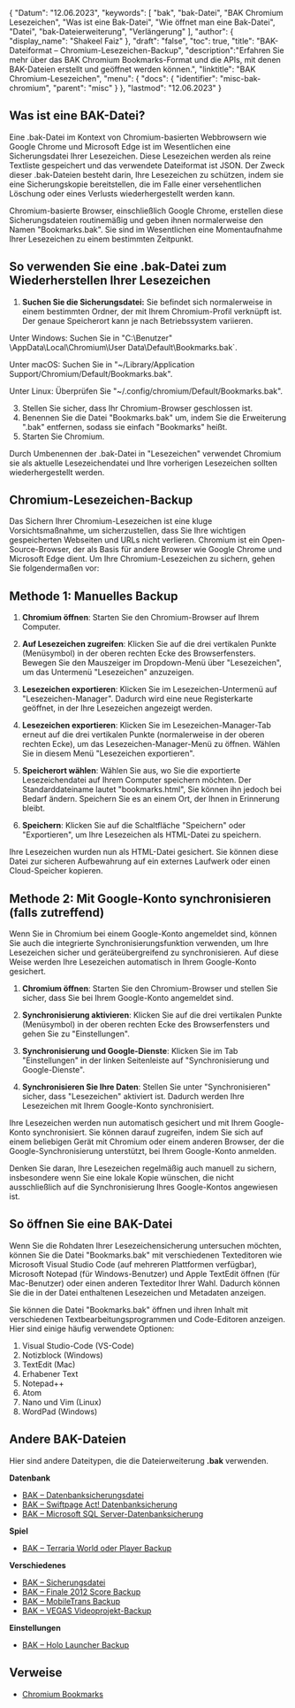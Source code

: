 {
"Datum": "12.06.2023",
  "keywords": [
"bak",
"bak-Datei",
"BAK Chromium Lesezeichen",
"Was ist eine Bak-Datei",
"Wie öffnet man eine Bak-Datei",
"Datei",
"bak-Dateierweiterung",
"Verlängerung"
],
  "author": {
"display_name": "Shakeel Faiz"
},
"draft": "false",
"toc": true,
"title": "BAK-Dateiformat – Chromium-Lesezeichen-Backup",
  "description":"Erfahren Sie mehr über das BAK Chromium Bookmarks-Format und die APIs, mit denen BAK-Dateien erstellt und geöffnet werden können.",
"linktitle": "BAK Chromium-Lesezeichen",
  "menu": {
    "docs": {
      "identifier": "misc-bak-chromium",
"parent": "misc"
}
},
"lastmod": "12.06.2023"
}

## Was ist eine BAK-Datei?

Eine .bak-Datei im Kontext von Chromium-basierten Webbrowsern wie Google Chrome und Microsoft Edge ist im Wesentlichen eine Sicherungsdatei Ihrer Lesezeichen. Diese Lesezeichen werden als reine Textliste gespeichert und das verwendete Dateiformat ist JSON. Der Zweck dieser .bak-Dateien besteht darin, Ihre Lesezeichen zu schützen, indem sie eine Sicherungskopie bereitstellen, die im Falle einer versehentlichen Löschung oder eines Verlusts wiederhergestellt werden kann.

Chromium-basierte Browser, einschließlich Google Chrome, erstellen diese Sicherungsdateien routinemäßig und geben ihnen normalerweise den Namen "Bookmarks.bak". Sie sind im Wesentlichen eine Momentaufnahme Ihrer Lesezeichen zu einem bestimmten Zeitpunkt.

## So verwenden Sie eine .bak-Datei zum Wiederherstellen Ihrer Lesezeichen

1. **Suchen Sie die Sicherungsdatei:** Sie befindet sich normalerweise in einem bestimmten Ordner, der mit Ihrem Chromium-Profil verknüpft ist. Der genaue Speicherort kann je nach Betriebssystem variieren.

Unter Windows: Suchen Sie in "C:\Benutzer\"<YourUsername> \AppData\Local\Chromium\User Data\Default\Bookmarks.bak`.

Unter macOS: Suchen Sie in "~/Library/Application Support/Chromium/Default/Bookmarks.bak".

Unter Linux: Überprüfen Sie "~/.config/chromium/Default/Bookmarks.bak".

3. Stellen Sie sicher, dass Ihr Chromium-Browser geschlossen ist.
4. Benennen Sie die Datei "Bookmarks.bak" um, indem Sie die Erweiterung ".bak" entfernen, sodass sie einfach "Bookmarks" heißt.
5. Starten Sie Chromium.

Durch Umbenennen der .bak-Datei in "Lesezeichen" verwendet Chromium sie als aktuelle Lesezeichendatei und Ihre vorherigen Lesezeichen sollten wiederhergestellt werden.

## Chromium-Lesezeichen-Backup

Das Sichern Ihrer Chromium-Lesezeichen ist eine kluge Vorsichtsmaßnahme, um sicherzustellen, dass Sie Ihre wichtigen gespeicherten Webseiten und URLs nicht verlieren. Chromium ist ein Open-Source-Browser, der als Basis für andere Browser wie Google Chrome und Microsoft Edge dient. Um Ihre Chromium-Lesezeichen zu sichern, gehen Sie folgendermaßen vor:

## Methode 1: Manuelles Backup

1. **Chromium öffnen**: Starten Sie den Chromium-Browser auf Ihrem Computer.

2. **Auf Lesezeichen zugreifen**: Klicken Sie auf die drei vertikalen Punkte (Menüsymbol) in der oberen rechten Ecke des Browserfensters. Bewegen Sie den Mauszeiger im Dropdown-Menü über "Lesezeichen", um das Untermenü "Lesezeichen" anzuzeigen.

3. **Lesezeichen exportieren**: Klicken Sie im Lesezeichen-Untermenü auf "Lesezeichen-Manager". Dadurch wird eine neue Registerkarte geöffnet, in der Ihre Lesezeichen angezeigt werden.

4. **Lesezeichen exportieren**: Klicken Sie im Lesezeichen-Manager-Tab erneut auf die drei vertikalen Punkte (normalerweise in der oberen rechten Ecke), um das Lesezeichen-Manager-Menü zu öffnen. Wählen Sie in diesem Menü "Lesezeichen exportieren".

5. **Speicherort wählen**: Wählen Sie aus, wo Sie die exportierte Lesezeichendatei auf Ihrem Computer speichern möchten. Der Standarddateiname lautet "bookmarks.html", Sie können ihn jedoch bei Bedarf ändern. Speichern Sie es an einem Ort, der Ihnen in Erinnerung bleibt.

6. **Speichern**: Klicken Sie auf die Schaltfläche "Speichern" oder "Exportieren", um Ihre Lesezeichen als HTML-Datei zu speichern.

Ihre Lesezeichen wurden nun als HTML-Datei gesichert. Sie können diese Datei zur sicheren Aufbewahrung auf ein externes Laufwerk oder einen Cloud-Speicher kopieren.

## Methode 2: Mit Google-Konto synchronisieren (falls zutreffend)

Wenn Sie in Chromium bei einem Google-Konto angemeldet sind, können Sie auch die integrierte Synchronisierungsfunktion verwenden, um Ihre Lesezeichen sicher und geräteübergreifend zu synchronisieren. Auf diese Weise werden Ihre Lesezeichen automatisch in Ihrem Google-Konto gesichert.

1. **Chromium öffnen**: Starten Sie den Chromium-Browser und stellen Sie sicher, dass Sie bei Ihrem Google-Konto angemeldet sind.

2. **Synchronisierung aktivieren**: Klicken Sie auf die drei vertikalen Punkte (Menüsymbol) in der oberen rechten Ecke des Browserfensters und gehen Sie zu "Einstellungen".

3. **Synchronisierung und Google-Dienste**: Klicken Sie im Tab "Einstellungen" in der linken Seitenleiste auf "Synchronisierung und Google-Dienste".

4. **Synchronisieren Sie Ihre Daten**: Stellen Sie unter "Synchronisieren" sicher, dass "Lesezeichen" aktiviert ist. Dadurch werden Ihre Lesezeichen mit Ihrem Google-Konto synchronisiert.

Ihre Lesezeichen werden nun automatisch gesichert und mit Ihrem Google-Konto synchronisiert. Sie können darauf zugreifen, indem Sie sich auf einem beliebigen Gerät mit Chromium oder einem anderen Browser, der die Google-Synchronisierung unterstützt, bei Ihrem Google-Konto anmelden.

Denken Sie daran, Ihre Lesezeichen regelmäßig auch manuell zu sichern, insbesondere wenn Sie eine lokale Kopie wünschen, die nicht ausschließlich auf die Synchronisierung Ihres Google-Kontos angewiesen ist.

## So öffnen Sie eine BAK-Datei

Wenn Sie die Rohdaten Ihrer Lesezeichensicherung untersuchen möchten, können Sie die Datei "Bookmarks.bak" mit verschiedenen Texteditoren wie Microsoft Visual Studio Code (auf mehreren Plattformen verfügbar), Microsoft Notepad (für Windows-Benutzer) und Apple TextEdit öffnen (für Mac-Benutzer) oder einen anderen Texteditor Ihrer Wahl. Dadurch können Sie die in der Datei enthaltenen Lesezeichen und Metadaten anzeigen.

Sie können die Datei "Bookmarks.bak" öffnen und ihren Inhalt mit verschiedenen Textbearbeitungsprogrammen und Code-Editoren anzeigen. Hier sind einige häufig verwendete Optionen:

1. Visual Studio-Code (VS-Code)
2. Notizblock (Windows)
3. TextEdit (Mac)
4. Erhabener Text
5. Notepad++
6. Atom
7. Nano und Vim (Linux)
8. WordPad (Windows)

## Andere BAK-Dateien

Hier sind andere Dateitypen, die die Dateierweiterung **.bak** verwenden.

**Datenbank**
- [BAK – Datenbanksicherungsdatei](/database/bak/)
- [BAK – Swiftpage Act! Datenbanksicherung](/database/bak-act/)
- [BAK – Microsoft SQL Server-Datenbanksicherung](/database/bak-sqlserver/)

**Spiel**
- [BAK – Terraria World oder Player Backup](/game/bak-terraria/)

**Verschiedenes**
- [BAK – Sicherungsdatei](/misc/bak-backup/)
- [BAK – Finale 2012 Score Backup](/misc/bak-finale/)
- [BAK – MobileTrans Backup](/misc/bak-mobiletrans/)
- [BAK – VEGAS Videoprojekt-Backup](/misc/bak-vegas/)

**Einstellungen**
- [BAK – Holo Launcher Backup](/settings/bak-holo/)

## Verweise
* [Chromium Bookmarks](https://www.chromium.org/user-experience/bookmarks/)
